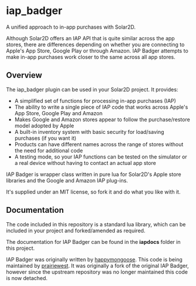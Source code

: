 # iap_badger

A unified approach to in-app purchases with Solar2D.

Although Solar2D offers an IAP API that is quite similar across the app stores, there are differences depending on whether you are connecting to Apple's App Store, Google Play or through Amazon. IAP Badger attempts to make in-app purchases work closer to the same across all app stores.

## Overview

The iap_badger plugin can be used in your Solar2D project.  It provides:

* A simplified set of functions for processing in-app purchases (IAP)
* The ability to write a single piece of IAP code that works across Apple's App Store, Google Play and Amazon
* Makes Google and Amazon stores appear to follow the purchase/restore model adopted by Apple
* A built-in inventory system with basic security for load/saving purchases (if you want it)
* Products can have different names across the range of stores without the need for additional code
* A testing mode, so your IAP functions can be tested on the simulator or a real device without having to contact an actual app store

IAP Badger is wrapper class written in pure lua for Solar2D's Apple store libraries and the Google and Amazon IAP plug-ins.

It's supplied under an MIT license, so fork it and do what you like with it.

## Documentation

The code included in this repository is a standard lua library, which can be included in your project and forked/amended as required.

The documentation for IAP Badger can be found in the **iapdocs** folder in this project.

IAP Badger was originally written by [happymongoose](github.com/happymongoose). This code is being maintained by [prairiewest](https://github.com/prairiewest).  It was originally a fork of the original IAP Badger, however since the upstream repository was no longer maintained this code is now detached.
